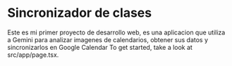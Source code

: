 # Sincronizador de clases
Este es mi primer proyecto de desarrollo web, es una aplicacion que utiliza a Gemini para analizar imagenes de calendarios, obtener sus datos y sincronizarlos en Google Calendar
To get started, take a look at src/app/page.tsx.
